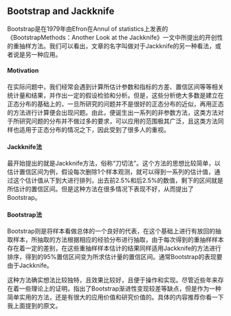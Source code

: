 ## Bootstrap and Jackknife

Bootstrap是在1979年由Efron在Annul of statistics上发表的《BootstrapMethods：Another Look at the Jackknife》一文中所提出的开创性的重抽样方法。我们可以看出，文章的名字叫做对于Jackknife的另一种看法，或者说是另一种应用。

#### Motivation

在实际问题中，我们经常会遇到计算所估计参数和指标的方差、置信区间等等相关统计量和结果，并作出一定的假设检验和分析。但是，这些分析绝大多数是建立在正态分布的基础上的，一旦所研究的问题并不是很好的正态分布的近似，再用正态的方法进行计算便会出现问题。由此，便诞生出一系列的非参数方法，这类方法对于所研究问题的分布并不做过多的要求，可以应用的范围极其广泛，且这类方法同样也适用于正态分布的情况之下，因此受到了很多人的重视。

#### Jackknife法

最开始提出的就是Jackknife方法，俗称“刀切法”。这个方法的思想比较简单，以估计置信区间为例，假设每次删除1个样本观测，就可以得到一系列的估计值，通过这个估计值从下到大进行排列，出去前2.5%和后2.5%的数值，剩下的区间就是所估计的置信区间。但是这种方法在很多情况下表现不好，从而提出了Bootstrap。

#### Bootstrap法

Bootstrap则是将样本看做总体的一个良好的代表，在这个基础上进行有放回的抽取样本，所抽取的方法根据相应的经验分布进行抽取，由于每次得到的重抽样样本存在着一定的差别，在这些重抽样样本估计的结果同样适用Jackknife的方法进行排序，得到的95%置信区间变为所求估计量的置信区间。通常Bootstrap的表现要由于Jackknife。

这种方法确实想法比较独特，且效果比较好，且便于操作和实现。尽管近些年来存在着一些理论上的证明，指出了Bootstrap渐进性变现较差等缺点，但是作为一种简单实用的方法，还是有很大的应用价值和研究价值的。具体的内容推荐你看一下我上面提到的原文。